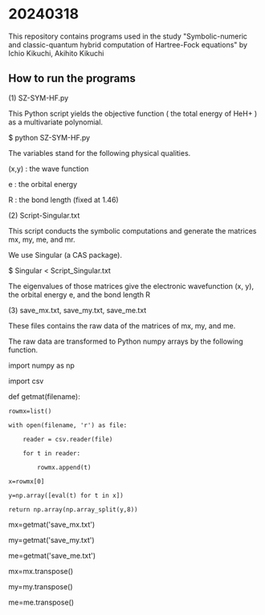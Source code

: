# 20240318
This repository contains programs used in the study "Symbolic-numeric and classic-quantum hybrid computation of Hartree-Fock equations" by Ichio Kikuchi, Akihito Kikuchi

## How to run the programs

(1) SZ-SYM-HF.py
 
 This Python script yields the objective function ( the total energy of HeH+ ) as a multivariate polynomial.

 $ python SZ-SYM-HF.py

 The variables stand for the following physical qualities.

 (x,y) : the wave function

 e  : the orbital energy

 R : the bond length (fixed at 1.46)

(2) Script-Singular.txt

 This script conducts the symbolic computations and generate the matrices mx, my, me, and mr.

 We use Singular (a CAS package).
 
  $ Singular < Script_Singular.txt

  The eigenvalues of those matrices give the electronic wavefunction (x, y), the orbital energy e, and the bond length R

(3) save_mx.txt, save_my.txt, save_me.txt

These files contains the raw data of the matrices of mx, my, and me.

The raw data are transformed to Python numpy arrays by the following function.

import numpy as np

import csv

def getmat(filename):

    rowmx=list()
    
    with open(filename, 'r') as file:
    
        reader = csv.reader(file)
        
        for t in reader:

            rowmx.append(t)

    x=rowmx[0]
    
    y=np.array([eval(t) for t in x])
    
    return np.array(np.array_split(y,8))

mx=getmat('save_mx.txt')    

my=getmat('save_my.txt')    

me=getmat('save_me.txt')    

mx=mx.transpose()

my=my.transpose()

me=me.transpose()

